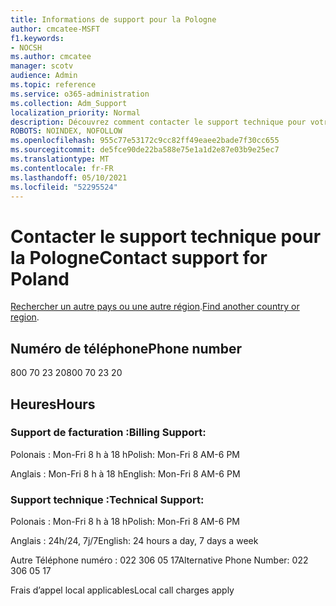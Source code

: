 ```yaml
---
title: Informations de support pour la Pologne
author: cmcatee-MSFT
f1.keywords:
- NOCSH
ms.author: cmcatee
manager: scotv
audience: Admin
ms.topic: reference
ms.service: o365-administration
ms.collection: Adm_Support
localization_priority: Normal
description: Découvrez comment contacter le support technique pour votre pays ou région.
ROBOTS: NOINDEX, NOFOLLOW
ms.openlocfilehash: 955c77e53172c9cc82ff49eaee2bade7f30cc655
ms.sourcegitcommit: de5fce90de22ba588e75e1a1d2e87e03b9e25ec7
ms.translationtype: MT
ms.contentlocale: fr-FR
ms.lasthandoff: 05/10/2021
ms.locfileid: "52295524"
---
```

# <a name="contact-support-for-poland"></a><span data-ttu-id="b3e9f-103">Contacter le support technique pour la Pologne</span><span class="sxs-lookup"><span data-stu-id="b3e9f-103">Contact support for Poland</span></span>

<span data-ttu-id="b3e9f-104">[Rechercher un autre pays ou une autre région](../../business-video/get-help-support.md).</span><span class="sxs-lookup"><span data-stu-id="b3e9f-104">[Find another country or region](../../business-video/get-help-support.md).</span></span>

## <a name="phone-number"></a><span data-ttu-id="b3e9f-105">Numéro de téléphone</span><span class="sxs-lookup"><span data-stu-id="b3e9f-105">Phone number</span></span>
<span data-ttu-id="b3e9f-106">800 70 23 20</span><span class="sxs-lookup"><span data-stu-id="b3e9f-106">800 70 23 20</span></span>

## <a name="hours"></a><span data-ttu-id="b3e9f-107">Heures</span><span class="sxs-lookup"><span data-stu-id="b3e9f-107">Hours</span></span>
### <a name="billing-support"></a><span data-ttu-id="b3e9f-108">Support de facturation :</span><span class="sxs-lookup"><span data-stu-id="b3e9f-108">Billing Support:</span></span>

<span data-ttu-id="b3e9f-109">Polonais : Mon-Fri 8 h à 18 h</span><span class="sxs-lookup"><span data-stu-id="b3e9f-109">Polish: Mon-Fri 8 AM-6 PM</span></span>

<span data-ttu-id="b3e9f-110">Anglais : Mon-Fri 8 h à 18 h</span><span class="sxs-lookup"><span data-stu-id="b3e9f-110">English: Mon-Fri 8 AM-6 PM</span></span>

### <a name="technical-support"></a><span data-ttu-id="b3e9f-111">Support technique :</span><span class="sxs-lookup"><span data-stu-id="b3e9f-111">Technical Support:</span></span>

<span data-ttu-id="b3e9f-112">Polonais : Mon-Fri 8 h à 18 h</span><span class="sxs-lookup"><span data-stu-id="b3e9f-112">Polish: Mon-Fri 8 AM-6 PM</span></span>

<span data-ttu-id="b3e9f-113">Anglais : 24h/24, 7j/7</span><span class="sxs-lookup"><span data-stu-id="b3e9f-113">English: 24 hours a day, 7 days a week</span></span>

<span data-ttu-id="b3e9f-114">Autre Téléphone numéro : 022 306 05 17</span><span class="sxs-lookup"><span data-stu-id="b3e9f-114">Alternative Phone Number: 022 306 05 17</span></span>

<span data-ttu-id="b3e9f-115">Frais d’appel local applicables</span><span class="sxs-lookup"><span data-stu-id="b3e9f-115">Local call charges apply</span></span>
